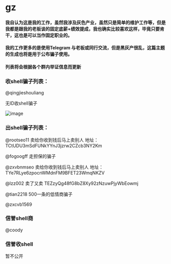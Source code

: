 # gz

#### 我自认为这是我的工作，虽然我涉及灰色产业，虽然只是简单的维护工作等，但是我都是跟我的老板谈的固定底薪+绩效提成，我也确实比较喜欢这样，毕竟只要肯干，这也是可以当作固定职业的。
#### 我的工作更多的是使用Telegram 与老板或同行交流，但是黑灰产很乱，这篇主题的生成也将是用于公布骗子使用。
#### 列表将会根据各个群内举证信息而更新

### 收shell骗子列表：
@qingjieshouliang

无ID收shell骗子

![image](https://github.com/hcsmall/gz/assets/139908133/6ad2bcc2-dbef-4a14-83fd-3bc3815498c7)



### 出shell骗子列表：
@rootseo11  卖给你收到钱后马上卖别人    地址：TCtUDU3mSdFUNkYYnJ3jzrw2CZcb3NY2Km

@fogoogff   走担保的骗子

@zxvbnmseo   卖给你收到钱后马上卖别人  地址：TYe7RLye6zpocnWMdnFM9BFET23WmqNKZV

@lzz002   卖了又卖  TEZzyQg48fG8bZ8Xy92zNzuwPjyWbEowmj

@tian2218     500一条的低情商骗子

@zxcvb1569


### 信誉shell商
@coody

### 信誉收shell
暂不公开
